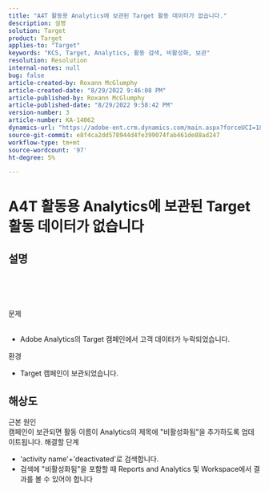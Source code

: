```yaml
---
title: "A4T 활동용 Analytics에 보관된 Target 활동 데이터가 없습니다."
description: 설명
solution: Target
product: Target
applies-to: "Target"
keywords: "KCS, Target, Analytics, 활동 검색, 비활성화, 보관"
resolution: Resolution
internal-notes: null
bug: false
article-created-by: Roxann McGlumphy
article-created-date: "8/29/2022 9:46:08 PM"
article-published-by: Roxann McGlumphy
article-published-date: "8/29/2022 9:58:42 PM"
version-number: 3
article-number: KA-14062
dynamics-url: "https://adobe-ent.crm.dynamics.com/main.aspx?forceUCI=1&pagetype=entityrecord&etn=knowledgearticle&id=0e880cf8-e327-ed11-9db1-002248086d3d"
source-git-commit: e8f4ca2dd578944d4fe399074fab461de88ad247
workflow-type: tm+mt
source-wordcount: '97'
ht-degree: 5%

---
```


# A4T 활동용 Analytics에 보관된 Target 활동 데이터가 없습니다

## 설명

<br><br><br><br>문제<br><br>
- Adobe Analytics의 Target 캠페인에서 고객 데이터가 누락되었습니다.



환경
- Target 캠페인이 보관되었습니다.



## 해상도

근본 원인<br>
캠페인이 보관되면 활동 이름이 Analytics의 제목에 &quot;비활성화됨&quot;을 추가하도록 업데이트됩니다.
해결할 단계
- &#39;activity name&#39;+&#39;deactivated&#39;로 검색합니다.
- 검색에 &quot;비활성화됨&quot;을 포함할 때 Reports and Analytics 및 Workspace에서 결과를 볼 수 있어야 합니다

